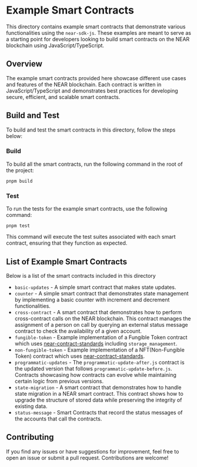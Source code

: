 # Example Smart Contracts

This directory contains example smart contracts that demonstrate various functionalities using the `near-sdk-js`. These examples are meant to serve as a starting point for developers looking to build smart contracts on the NEAR blockchain using JavaScript/TypeScript.

## Overview

The example smart contracts provided here showcase different use cases and features of the NEAR blockchain. Each contract is written in JavaScript/TypeScript and demonstrates best practices for developing secure, efficient, and scalable smart contracts.

## Build and Test

To build and test the smart contracts in this directory, follow the steps below:

### Build

To build all the smart contracts, run the following command in the root of the project:

```
pnpm build
```

### Test 

To run the tests for the example smart contracts, use the following command:

```
pnpm test
```

This command will execute the test suites associated with each smart contract, ensuring that they function as expected.

## List of Example Smart Contracts

Below is a list of the smart contracts included in this directory

- `basic-updates` - A simple smart contract that makes state updates.
- `counter` - A simple smart contract that demonstrates state management by implementing a basic counter with increment and decrement functionalities.
- `cross-contract` - A smart contract that demonstrates how to perform cross-contract calls on the NEAR blockchain. This contract manages the assignment of a person on call by querying an external status message contract to check the availability of a given account.
- `fungible-token` - Example implementation of a Fungible Token contract which uses [near-contract-standards](https://github.com/near/near-sdk-js/tree/develop/packages/near-contract-standards) including `storage_management`.
- `non-fungible-token` - Example implementation of a NFT(Non-Fungible Token) contract which uses [near-contract-standards](https://github.com/near/near-sdk-js/tree/develop/packages/near-contract-standards).
- `programmatic-updates` - The `programmatic-update-after.js` contract is the updated version that follows `programmatic-update-before.js`. Contracts showcasing how contracts can evolve while maintaining certain logic from previous versions.
- `state-migration` - A smart contract that demonstrates how to handle state migration in a NEAR smart contract. This contract shows how to upgrade the structure of stored data while preserving the integrity of existing data.
- `status-message` - Smart Contracts that record the status messages of the accounts that call the contracts.

## Contributing

If you find any issues or have suggestions for improvement, feel free to open an issue or submit a pull request. Contributions are welcome!

